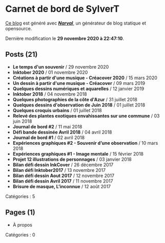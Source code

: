 # Carnet de bord de SylverT

[Ce blog](https://sylverstis.github.io) est généré avec [**_Narval_**](https://github.com/narvalblog/narval), un générateur de blog statique et opensource.

Dernière modification le **29 novembre 2020 à 22:47:10**.

## Posts (21)

- **Le temps d&#39;un souvenir** / 29 novembre 2020
- **Inktober 2020** / 01 novembre 2020
- **Créations à partir d&#39;une musique - Créacover 2020** / 15 mars 2020
- **Un dessin à partir d&#39;une musique - Créacover** / 09 mars 2019
- **Quelques dessins numériques et aquarelles** / 12 janvier 2019
- **Inktober 2018** / 04 novembre 2018
- **Quelques photographies de la côte d&#39;Azur** / 31 juillet 2018
- **Quelques dessins d&#39;observation de Juin 2018** / 01 juillet 2018
- **Quelques croquis urbains** / 01 juillet 2018
- **Relevé des plantes exotiques envahissantes sur une commune** / 03 juin 2018
- **Journal de bord #2** / 11 mai 2018
- **Défi bande dessinée Avril 2018** / 04 avril 2018
- **Journal de bord #1** / 02 avril 2018
- **Expériences graphiques #2 - Souvenir d’une observation** / 10 mars 2018
- **Expériences graphiques #1 - Image mentale** / 15 février 2018
- **Projet 12 illustrations de personnages** / 03 janvier 2018
- **Bilan défi dessin InkCover** / 26 décembre 2017
- **Bilan défi Inktober2017** / 13 novembre 2017
- **Bilan défi dessin Aout 2017** / 12 novembre 2017
- **Bilan défi dessin Avril 2017** / 11 novembre 2017
- **Brisure de masque, L’inconnue** / 12 août 2017

Catégories : 5

## Pages (1)

- À propos

Catégories : 0
